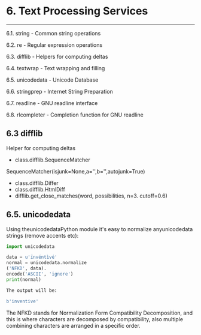 # 6. Text Processing Services

---

6.1. string - Common string operations

6.2. re - Regular expression operations

6.3. difflib - Helpers for computing deltas

6.4. textwrap - Text wrapping and filling

6.5. unicodedata - Unicode Database

6.6. stringprep - Internet String Preparation

6.7. readline - GNU readline interface

6.8. rlcompleter - Completion function for GNU readline

## 6.3 difflib

Helper for computing deltas

- class.difflib.SequenceMatcher

SequenceMatcher(isjunk=None,a='',b='',autojunk=True)

- class.difflib.Differ
- class.difflib.HtmlDiff
- difflib.get_close_matches(word, possibilities, n=3. cutoff=0.6)

## 6.5. unicodedata

Using theunicodedataPython module it's easy to normalize anyunicodedata strings (remove accents etc):

```python
import unicodedata

data = u'ïnvéntìvé'
normal = unicodedata.normalize
('NFKD', data).
encode('ASCII', 'ignore')
print(normal)

The output will be:

b'inventive'
```

The NFKD stands for Normalization Form Compatibility Decomposition, and this is where characters are decomposed by compatibility, also multiple combining characters are arranged in a specific order.
